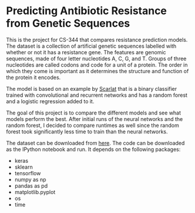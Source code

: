 # Predicting Antibiotic Resistance from Genetic Sequences

This is the project for CS-344 that compares resistance prediction models. The dataset is a collection of artificial genetic sequences labelled with whether or not it has a resistance gene. The features are genomic sequences, made of four letter nucleotides A, C, G, and T. Groups of three nucleotides are called codons and code for a unit of a protein. The order in which they come is important as it determines the structure and function of the protein it encodes.  

The model is based on an example by [Scarlat](https://www.kaggle.com/drscarlat/predict-antibiotic-resistance-w-gene-sequence/data) that is a binary classifier trained with convolutional and recurrent networks and has a random forest and a logistic regression added to it.

The goal of this project is to compare the different models and see what models perform the best. After initial runs of the neural networks and the random forest, I decided to compare runtimes as well since the random forest took significantly less time to train than the neural networks.

The dataset can be downloaded from [here](https://drive.google.com/file/d/1untjB6CcUpZBTAWJ8hYxvrVP_mW98fHA/view?usp=sharing).
The code can be downloaded as the IPython notebook and run. It depends on the following packages:
 - keras
 - sklearn
 - tensorflow 
 - numpy as np  
 - pandas as pd 
 - matplotlib.pyplot 
 - os
 - time
